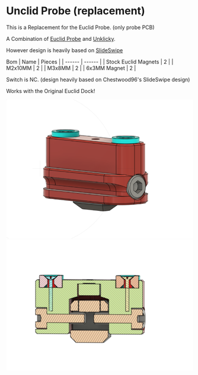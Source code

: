 # Unclid Probe (replacement)

This is a Replacement for the Euclid Probe. (only probe PCB)

A Combination of [Euclid Probe](https://euclidprobe.github.io/) and [Unklicky](https://github.com/majarspeed/Unklicky).

However design is heavily based on [SlideSwipe](https://github.com/chestwood96/SlideSwipe)

Bom
| Name | Pieces |
| ------ | ------ |
| Stock Euclid Magnets | 2 |
| M2x10MM | 2 |
| M3x8MM | 2 |
| 6x3MM Magnet | 2 |

Switch is NC. (design heavily based on Chestwood96's SlideSwipe design)

Works with the Original Euclid Dock!

![1](images/cad.png)
![2](images/cad_ss.png)


